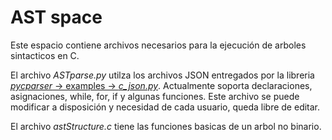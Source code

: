 # AST space

Este espacio contiene archivos necesarios para la ejecución de arboles sintacticos en C.

El archivo *ASTparse.py* utilza los archivos JSON entregados por la libreria [*pycparser* -> examples -> *c_json.py*](https://github.com/eliben/pycparser/blob/master/examples/c_json.py).
Actualmente soporta declaraciones, asignaciones, while, for, if y algunas funciones. Este archivo se puede modificar a disposición y necesidad de cada usuario, queda libre de editar.

El archivo *astStructure.c* tiene las funciones basicas de un arbol no binario.
